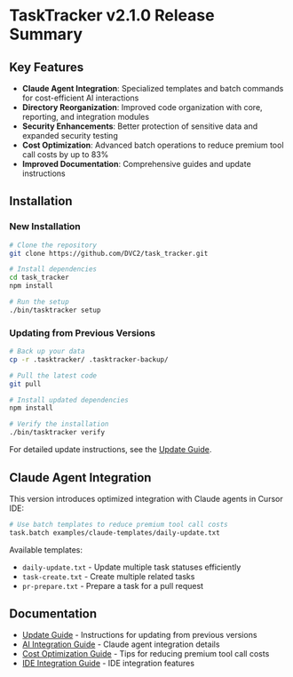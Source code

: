 # TaskTracker v2.1.0 Release Summary

## Key Features

- **Claude Agent Integration**: Specialized templates and batch commands for cost-efficient AI interactions
- **Directory Reorganization**: Improved code organization with core, reporting, and integration modules
- **Security Enhancements**: Better protection of sensitive data and expanded security testing
- **Cost Optimization**: Advanced batch operations to reduce premium tool call costs by up to 83%
- **Improved Documentation**: Comprehensive guides and update instructions

## Installation

### New Installation

```bash
# Clone the repository
git clone https://github.com/DVC2/task_tracker.git

# Install dependencies
cd task_tracker
npm install

# Run the setup
./bin/tasktracker setup
```

### Updating from Previous Versions

```bash
# Back up your data
cp -r .tasktracker/ .tasktracker-backup/

# Pull the latest code
git pull

# Install updated dependencies
npm install

# Verify the installation
./bin/tasktracker verify
```

For detailed update instructions, see the [Update Guide](docs/guides/UPDATING.md).

## Claude Agent Integration

This version introduces optimized integration with Claude agents in Cursor IDE:

```bash
# Use batch templates to reduce premium tool call costs
task.batch examples/claude-templates/daily-update.txt
```

Available templates:
- `daily-update.txt` - Update multiple task statuses efficiently
- `task-create.txt` - Create multiple related tasks
- `pr-prepare.txt` - Prepare a task for a pull request

## Documentation

- [Update Guide](docs/guides/UPDATING.md) - Instructions for updating from previous versions
- [AI Integration Guide](docs/AI-INTEGRATION.md) - Claude agent integration details
- [Cost Optimization Guide](docs/guides/COST-OPTIMIZATION.md) - Tips for reducing premium tool call costs
- [IDE Integration Guide](docs/ide-integrations/ide-integration.md) - IDE integration features 